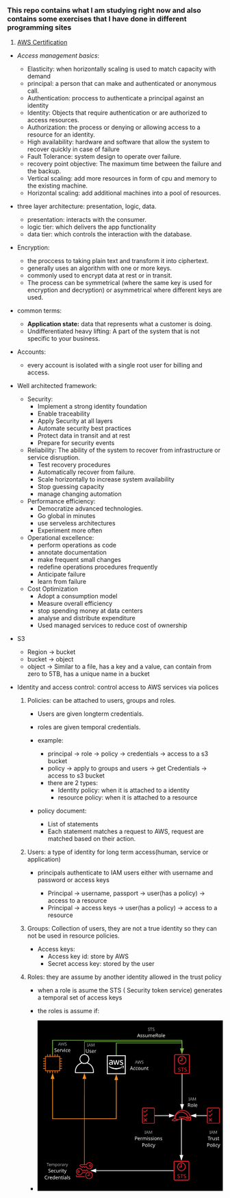 ### This repo contains what I am studying right now and also contains some exercises that I have done in different programming sites
1. [AWS Certification](documentation/recursion.md)
+ *Access management basics*:

    + Elasticity: when horizontally scaling is used to match  capacity with demand
    + principal: a person that can make and authenticated or anonymous call.
    + Authentication: proccess to authenticate a principal against an identity
    + Identity: Objects that require authentication or are authorized to access resources.
    + Authorization: the process or denying or allowing access to a resource for an identity.
    + High availability: hardware and software that allow the system to recover quickly in case of failure
    + Fault Tolerance: system design to operate over failure.
    + recovery point objective:  The maximum time between the failure and the backup.
    + Vertical scaling: add more resources in form of cpu and memory to the existing machine.
    + Horizontal scaling: add  additional machines into a pool of resources.

+ three layer architecture: presentation, logic, data.
    + presentation: interacts with the consumer.
    + logic tier: which delivers the app functionality
    + data tier: which controls the interaction with the database.

+ Encryption:
    + the proccess to taking plain text and transform it into ciphertext.
    + generally uses an algorithm with one or more keys.
    + commonly used to encrypt data at rest or in transit.
    + The process can be symmetrical (where the same key is used for encryption and decryption) or asymmetrical where different keys are used.

+ common terms:
    + **Application state:** data that represents what a customer is doing.
    + Undifferentiated heavy lifting: A part of the system that is not specific to your business.

+ Accounts:
    + every account is isolated with a single root user for billing and access.


+ Well architected  framework:
    + Security:
        + Implement a strong identity foundation
        + Enable traceability
        + Apply Security at all layers
        + Automate security best practices
        + Protect data in transit and at rest
        + Prepare for security events
    + Reliability: The ability of the system to recover from infrastructure or service disruption.
        + Test recovery procedures
        + Automatically recover from failure.
        + Scale horizontally to increase system availability
        + Stop guessing capacity
        + manage changing automation
    + Performance efficiency:
        + Democratize advanced technologies.
        + Go global in minutes
        + use serveless architectures
        + Experiment more often
    + Operational excellence:
        + perform operations as code
        + annotate documentation
        + make frequent small changes
        + redefine operations procedures frequently
        + Anticipate failure
        + learn from failure
    + Cost Optimization
        + Adopt a consumption model
        + Measure overall efficiency
        + stop spending money at data centers
        + analyse and distribute expenditure
        + Used managed services to reduce cost of ownership
+ S3
    + Region -> bucket
    + bucket -> object
    + object -> Similar to a file, has a key and a value, can contain from zero to 5TB, has a unique name in a bucket

+ Identity and access control: control access to AWS services via polices
    1. Policies: can be attached to users, groups and roles.
        + Users are given longterm credentials.
        + roles are given temporal credentials.
        + example:
        
            + principal -> role -> policy -> credentials -> access to a s3 bucket
            + policy -> apply to groups and users -> get Credentials -> access to s3 bucket
            + there are 2 types:
                + Identity policy: when it is attached to a identity
                + resource policy: when it is attached to a resource

        + policy document:
            + List of statements
            + Each statement matches a request to AWS, request are matched based on their action.
    2. Users:  a type of identity for long term access(human, service or application)
        + principals authenticate to IAM users either with username and password or access keys

            + Principal -> username, passport ->  user(has a policy) -> access to a resource
            + Principal -> access keys -> user(has a policy) -> access to a resource

    3. Groups: Collection of users, they are not a true identity so they can not be used in resource policies.
        + Access keys:
            + Access key id: store by AWS
            + Secret access key: stored by the user

    4. Roles: they are assume by another identity allowed in the trust policy
        + when a role is asume the STS ( Security token service) generates a temporal set of access keys
        + the roles is assume if:
        
        + ![](documentation/images/roles.png)